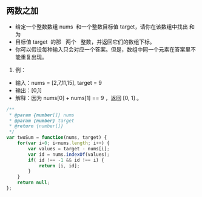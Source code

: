 ## 两数之加

- 给定一个整数数组 nums  和一个整数目标值 target，请你在该数组中找出 和为
- 目标值 target  的那   两个   整数，并返回它们的数组下标。
- 你可以假设每种输入只会对应一个答案。但是，数组中同一个元素在答案里不能重复出现。

1. 例：

- 输入：nums = [2,7,11,15], target = 9
- 输出：[0,1]
- 解释：因为 nums[0] + nums[1] == 9 ，返回 [0, 1] 。

```js
/**
 * @param {number[]} nums
 * @param {number} target
 * @return {number[]}
 */
var twoSum = function(nums, target) {
    for(var i=0; i<nums.length; i++) {
        var values = target - nums[i];
        var id = nums.indexOf(values);
        if( id !== -1 && id !== i) {
            return [i, id];
        }
    }
    return null;
};
```
